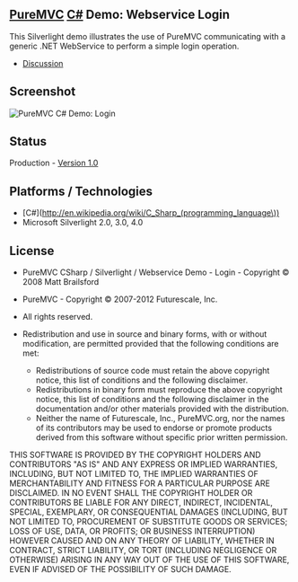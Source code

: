 ## [PureMVC](http://puremvc.github.com/) [C#](https://github.com/PureMVC/puremvc-csharp-standard-framework/wiki) Demo: Webservice Login
This Silverlight demo illustrates the use of PureMVC communicating with a generic .NET WebService to perform a simple login operation.

* [Discussion](http://forums.puremvc.org/index.php?topic=256)

## Screenshot
![PureMVC C# Demo: Login](http://puremvc.org/pages/images/screenshots/PureMVC-Shot-CSharp-Login.png)

## Status
Production - [Version 1.0](https://github.com/PureMVC/puremvc-csharp-demo-webservice-login/blob/master/VERSION)

## Platforms / Technologies
* [C#](http://en.wikipedia.org/wiki/C_Sharp_(programming_language\))
* Microsoft  Silverlight 2.0, 3.0, 4.0

## License
* PureMVC CSharp / Silverlight / Webservice Demo - Login - Copyright © 2008 Matt Brailsford
* PureMVC - Copyright © 2007-2012 Futurescale, Inc.
* All rights reserved.

* Redistribution and use in source and binary forms, with or without modification, are permitted provided that the following conditions are met:

  * Redistributions of source code must retain the above copyright notice, this list of conditions and the following disclaimer.
  * Redistributions in binary form must reproduce the above copyright notice, this list of conditions and the following disclaimer in the documentation and/or other materials provided with the distribution.
  * Neither the name of Futurescale, Inc., PureMVC.org, nor the names of its contributors may be used to endorse or promote products derived from this software without specific prior written permission.

THIS SOFTWARE IS PROVIDED BY THE COPYRIGHT HOLDERS AND CONTRIBUTORS "AS IS" AND ANY EXPRESS OR IMPLIED WARRANTIES, INCLUDING, BUT NOT LIMITED TO, THE IMPLIED WARRANTIES OF MERCHANTABILITY AND FITNESS FOR A PARTICULAR PURPOSE ARE DISCLAIMED. IN NO EVENT SHALL THE COPYRIGHT HOLDER OR CONTRIBUTORS BE LIABLE FOR ANY DIRECT, INDIRECT, INCIDENTAL, SPECIAL, EXEMPLARY, OR CONSEQUENTIAL DAMAGES (INCLUDING, BUT NOT LIMITED TO, PROCUREMENT OF SUBSTITUTE GOODS OR SERVICES; LOSS OF USE, DATA, OR PROFITS; OR BUSINESS INTERRUPTION) HOWEVER CAUSED AND ON ANY THEORY OF LIABILITY, WHETHER IN CONTRACT, STRICT LIABILITY, OR TORT (INCLUDING NEGLIGENCE OR OTHERWISE) ARISING IN ANY WAY OUT OF THE USE OF THIS SOFTWARE, EVEN IF ADVISED OF THE POSSIBILITY OF SUCH DAMAGE.